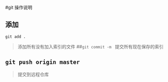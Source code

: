#git 操作说明
## 添加 
`git add .`
> 添加所有没有加入索引的文件
##`git commit -m `
>提交所有现在保存的索引
## `git push origin master`
>提交到远程仓库